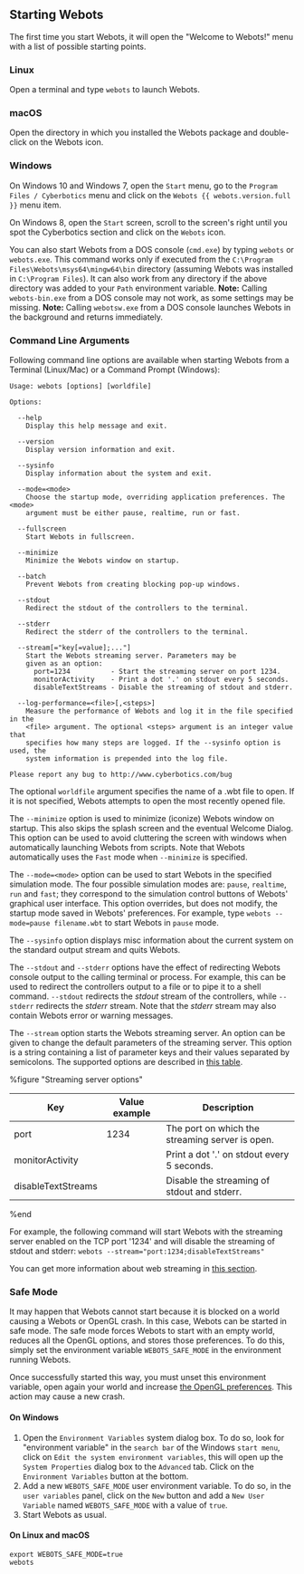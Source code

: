 ## Starting Webots

The first time you start Webots, it will open the "Welcome to Webots!" menu with a list of possible starting points.

### Linux

Open a terminal and type `webots` to launch Webots.

### macOS

Open the directory in which you installed the Webots package and double-click on the Webots icon.

### Windows

On Windows 10 and Windows 7, open the `Start` menu, go to the `Program Files / Cyberbotics` menu and click on the `Webots {{ webots.version.full }}` menu item.

On Windows 8, open the `Start` screen, scroll to the screen's right until you spot the Cyberbotics section and click on the `Webots` icon.

You can also start Webots from a DOS console (`cmd.exe`) by typing `webots` or `webots.exe`.
This command works only if executed from the `C:\Program Files\Webots\msys64\mingw64\bin` directory (assuming Webots was installed in `C:\Program Files`).
It can also work from any directory if the above directory was added to your `Path` environment variable.
**Note:** Calling `webots-bin.exe` from a DOS console may not work, as some settings may be missing.
**Note:** Calling `webotsw.exe` from a DOS console launches Webots in the background and returns immediately.

### Command Line Arguments

Following command line options are available when starting Webots from a Terminal (Linux/Mac) or a Command Prompt (Windows):

```
Usage: webots [options] [worldfile]

Options:

  --help
    Display this help message and exit.

  --version
    Display version information and exit.

  --sysinfo
    Display information about the system and exit.

  --mode=<mode>
    Choose the startup mode, overriding application preferences. The <mode>
    argument must be either pause, realtime, run or fast.

  --fullscreen
    Start Webots in fullscreen.

  --minimize
    Minimize the Webots window on startup.

  --batch
    Prevent Webots from creating blocking pop-up windows.

  --stdout
    Redirect the stdout of the controllers to the terminal.

  --stderr
    Redirect the stderr of the controllers to the terminal.

  --stream[="key[=value];..."]
    Start the Webots streaming server. Parameters may be
    given as an option:
      port=1234          - Start the streaming server on port 1234.
      monitorActivity    - Print a dot '.' on stdout every 5 seconds.
      disableTextStreams - Disable the streaming of stdout and stderr.

  --log-performance=<file>[,<steps>]
    Measure the performance of Webots and log it in the file specified in the
    <file> argument. The optional <steps> argument is an integer value that
    specifies how many steps are logged. If the --sysinfo option is used, the
    system information is prepended into the log file.

Please report any bug to http://www.cyberbotics.com/bug
```

The optional `worldfile` argument specifies the name of a .wbt file to open.
If it is not specified, Webots attempts to open the most recently opened file.

The `--minimize` option is used to minimize (iconize) Webots window on startup.
This also skips the splash screen and the eventual Welcome Dialog.
This option can be used to avoid cluttering the screen with windows when automatically launching Webots from scripts.
Note that Webots automatically uses the `Fast` mode when `--minimize` is specified.

The `--mode=<mode>` option can be used to start Webots in the specified simulation mode.
The four possible simulation modes are: `pause`, `realtime`, `run` and `fast`; they correspond to the simulation control buttons of Webots' graphical user interface.
This option overrides, but does not modify, the startup mode saved in Webots' preferences.
For example, type `webots --mode=pause filename.wbt` to start Webots in `pause` mode.

The `--sysinfo` option displays misc information about the current system on the standard output stream and quits Webots.

The `--stdout` and `--stderr` options have the effect of redirecting Webots console output to the calling terminal or process.
For example, this can be used to redirect the controllers output to a file or to pipe it to a shell command.
`--stdout` redirects the *stdout* stream of the controllers, while `--stderr` redirects the *stderr* stream.
Note that the *stderr* stream may also contain Webots error or warning messages.

The `--stream` option starts the Webots streaming server.
An option can be given to change the default parameters of the streaming server.
This option is a string containing a list of parameter keys and their values separated by semicolons.
The supported options are described in [this table](#streaming-server-options).

%figure "Streaming server options"

| Key                | Value example | Description                                     |
| ------------------ | ------------- | ----------------------------------------------- |
| port               | 1234          | The port on which the streaming server is open. |
| monitorActivity    |               | Print a dot '.' on stdout every 5 seconds.      |
| disableTextStreams |               | Disable the streaming of stdout and stderr.     |

%end

For example, the following command will start Webots with the streaming server enabled on the TCP port '1234' and will disable the streaming of stdout and stderr: `webots --stream="port:1234;disableTextStreams"`

You can get more information about web streaming in [this section](web-streaming.md).

### Safe Mode

It may happen that Webots cannot start because it is blocked on a world causing a Webots or OpenGL crash.
In this case, Webots can be started in safe mode.
The safe mode forces Webots to start with an empty world, reduces all the OpenGL options, and stores those preferences.
To do this, simply set the environment variable `WEBOTS_SAFE_MODE` in the environment running Webots.

Once successfully started this way, you must unset this environment variable, open again your world and increase [the OpenGL preferences](preferences.md#opengl).
This action may cause a new crash.

#### On Windows

1. Open the `Environment Variables` system dialog box. To do so, look for "environment variable" in the `search bar` of the Windows `start menu`, click on `Edit the system environment variables`, this will open up the `System Properties` dialog box to the `Advanced` tab. Click on the `Environment Variables` button at the bottom.
2. Add a new `WEBOTS_SAFE_MODE` user environment variable. To do so, in the `user variables` panel, click on the `New` button and add a `New User Variable` named `WEBOTS_SAFE_MODE` with a value of `true`.
3. Start Webots as usual.

#### On Linux and macOS

```
export WEBOTS_SAFE_MODE=true
webots
```
